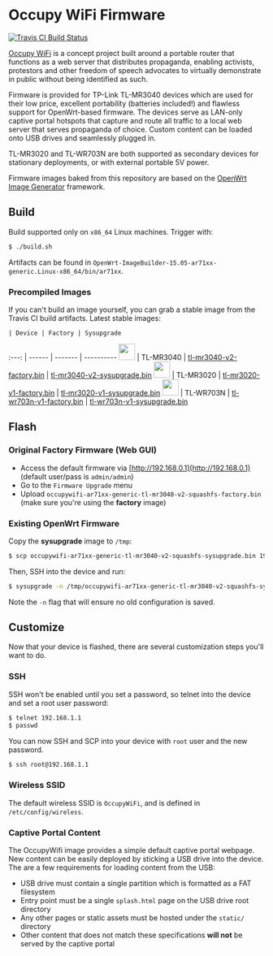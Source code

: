 # Occupy WiFi Firmware

[![Travis CI Build Status](https://travis-ci.org/occupywifi/firmware.svg)](https://travis-ci.org/occupywifi/firmware)

[Occupy WiFi](http://occupywifi.org/en) is a concept project built around a portable router that functions as a web server that distributes propaganda, enabling activists, protestors and other freedom of speech advocates to virtually demonstrate in public without being identified as such.

Firmware is provided for TP-Link TL-MR3040 devices which are used for their low price, excellent portability (batteries included!) and flawless support for OpenWrt-based firmware. The devices serve as LAN-only captive portal hotspots that capture and route all traffic to a local web server that serves propaganda of choice. Custom content can be loaded onto USB drives and seamlessly plugged in.

TL-MR3020 and TL-WR703N are both supported as secondary devices for stationary deployments, or with external portable 5V power.

Firmware images baked from this repository are based on the [OpenWrt Image Generator](http://wiki.openwrt.org/doc/howto/obtain.firmware.generate) framework.

## Build

Build supported only on `x86_64` Linux machines. Trigger with:

```bash
$ ./build.sh
```

Artifacts can be found in `OpenWrt-ImageBuilder-15.05-ar71xx-generic.Linux-x86_64/bin/ar71xx`.

### Precompiled Images

If you can't build an image yourself, you can grab a stable image from the Travis CI build artifacts. Latest stable images:

    | Device | Factory | Sysupgrade
:---: | ------ | ------- | ----------
<img src="http://i.imgur.com/JxfpPkZ.png" height="32"> | TL-MR3040 | [tl-mr3040-v2-factory.bin](https://s3.amazonaws.com/occupywifi-firmware/occupywifi/firmware/32/32.1/occupywifi-ar71xx-generic-tl-mr3040-v2-squashfs-factory.bin) | [tl-mr3040-v2-sysupgrade.bin](https://s3.amazonaws.com/occupywifi-firmware/occupywifi/firmware/32/32.1/occupywifi-ar71xx-generic-tl-mr3040-v2-squashfs-sysupgrade.bin)
<img src="http://i.imgur.com/qr6P4q5.png" height="32"> | TL-MR3020 | [tl-mr3020-v1-factory.bin](https://s3.amazonaws.com/occupywifi-firmware/occupywifi/firmware/32/32.1/occupywifi-ar71xx-generic-tl-mr3020-v1-squashfs-factory.bin) | [tl-mr3020-v1-sysupgrade.bin](https://s3.amazonaws.com/occupywifi-firmware/occupywifi/firmware/32/32.1/occupywifi-ar71xx-generic-tl-mr3020-v1-squashfs-sysupgrade.bin)
<img src="http://i.imgur.com/CcF5Rlo.png" height="32"> | TL-WR703N | [tl-wr703n-v1-factory.bin](https://s3.amazonaws.com/occupywifi-firmware/occupywifi/firmware/32/32.1/occupywifi-ar71xx-generic-tl-wr703n-v1-squashfs-factory.bin) | [tl-wr703n-v1-sysupgrade.bin](https://s3.amazonaws.com/occupywifi-firmware/occupywifi/firmware/32/32.1/occupywifi-ar71xx-generic-tl-wr703n-v1-squashfs-sysupgrade.bin)


## Flash

### Original Factory Firmware (Web GUI)

 - Access the default firmware via [http://192.168.0.1](http://192.168.0.1) (default user/pass is `admin/admin`)
 - Go to the `Firmware Upgrade` menu
 - Upload `occupywifi-ar71xx-generic-tl-mr3040-v2-squashfs-factory.bin` (make sure you're using the **factory** image)

### Existing OpenWrt Firmware

Copy the **sysupgrade** image to `/tmp`:

```bash
$ scp occupywifi-ar71xx-generic-tl-mr3040-v2-squashfs-sysupgrade.bin 192.168.1.1:/tmp
```

Then, SSH into the device and run:

```bash
$ sysupgrade -n /tmp/occupywifi-ar71xx-generic-tl-mr3040-v2-squashfs-sysupgrade.bin
```

Note the `-n` flag that will ensure no old configuration is saved.

## Customize

Now that your device is flashed, there are several customization steps you'll want to do.

### SSH

SSH won't be enabled until you set a password, so telnet into the device and set a root user password:

```bash
$ telnet 192.168.1.1
$ passwd
```

You can now SSH and SCP into your device with `root` user and the new password.

```bash
$ ssh root@192.168.1.1
```

### Wireless SSID

The default wireless SSID is `OccupyWiFi`, and is defined in `/etc/config/wireless`.

### Captive Portal Content

The OccupyWifi image provides a simple default captive portal webpage. New content can be easily deployed by sticking a USB drive into the device. The are a few requirements for loading content from the USB:

 - USB drive must contain a single partition which is formatted as a FAT filesystem
 - Entry point must be a single `splash.html` page on the USB drive root directory
 - Any other pages or static assets must be hosted under the `static/` directory
 - Other content that does not match these specifications **will not** be served by the captive portal
